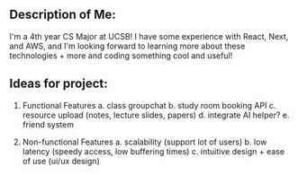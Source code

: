 ## Description of Me:

I'm a 4th year CS Major at UCSB! I have some experience with React, Next, and AWS, and I'm looking forward to learning more about these technologies + more and coding something cool and useful!

## Ideas for project:

1. Functional Features
   a. class groupchat
   b. study room booking API
   c. resource upload (notes, lecture slides, papers)
   d. integrate AI helper?
   e. friend system

2. Non-functional Features
   a. scalability (support lot of users)
   b. low latency (speedy access, low buffering times)
   c. intuitive design + ease of use (ui/ux design)
